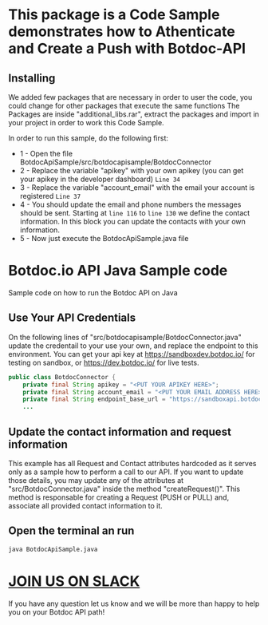 # This package is a Code Sample demonstrates how to Athenticate and Create a Push with Botdoc-API

## Installing
We added few packages that are necessary in order to user the code, you could change for other packages that execute the same functions
The Packages are inside "additional_libs.rar", extract the packages and import in your project in order to work this Code Sample.

In order to run this sample, do the following first:
* 1 - Open the file BotdocApiSample/src/botdocapisample/BotdocConnector
* 2 - Replace the variable "apikey" with your own apikey (you can get your apikey in the developer dashboard) ``Line 34``
* 3 - Replace the variable "account_email" with the email your account is registered ``Line 37``
* 4 - You should update the email and phone numbers the messages should be sent. Starting at ``line 116`` to ``line 130`` we define the contact information. In this block you can update the contacts with your own information.
* 5 - Now just execute the BotdocApiSample.java file





# Botdoc.io API Java Sample code
Sample code on how to run the Botdoc API on Java

## Use Your API Credentials
On the following lines of "src/botdocapisample/BotdocConnector.java" update the credentail to your use your own, and replace the endpoint to this environment.
You can get your api key at https://sandboxdev.botdoc.io/ for testing on sandbox, or https://dev.botdoc.io/ for live tests.
``` Java
public class BotdocConnector {
    private final String apikey = "<PUT YOUR APIKEY HERE>";
    private final String account_email = "<PUT YOUR EMAIL ADDRESS HERE>";
    private final String endpoint_base_url = "https://sandboxapi.botdoc.io";
    ...
```

## Update the contact information and request information
This example has all Request and Contact attributes hardcoded as it 
serves only as a sample how to perform a call to our API.
If you want to update those details, you may update any of the attributes
at "src/BotdocConnector.java" inside the method "createRequest()".
This method is responsable for creating a Request (PUSH or PULL) and, associate
all provided contact information to it.



## Open the terminal an run
``` bash
java BotdocApiSample.java
``` 

# [JOIN US ON SLACK](https://botdoc.io/slack/)
If you have any question let us know and we will be more than happy to help you on your Botdoc API path!

